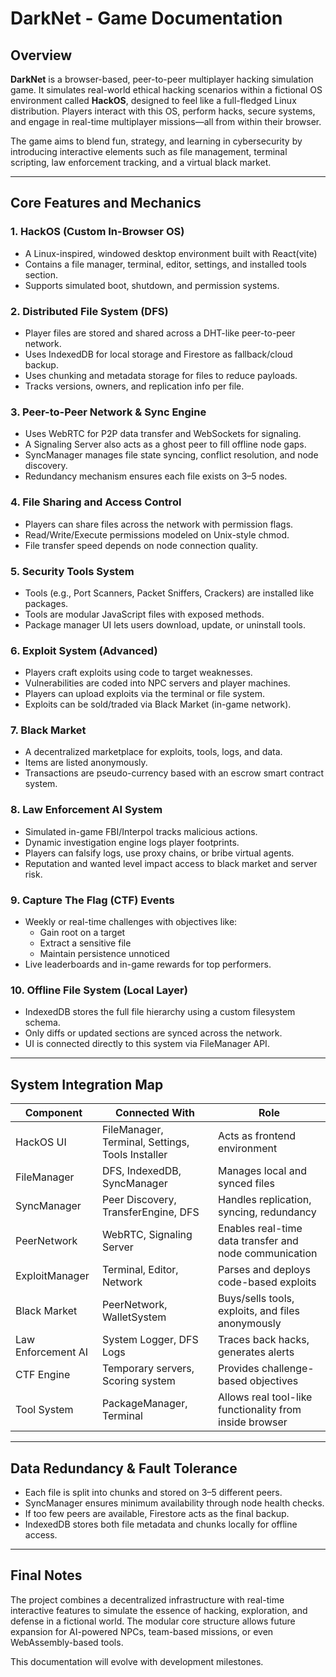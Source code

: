 # DarkNet - Game Documentation

## Overview
**DarkNet** is a browser-based, peer-to-peer multiplayer hacking simulation game. It simulates real-world ethical hacking scenarios within a fictional OS environment called **HackOS**, designed to feel like a full-fledged Linux distribution. Players interact with this OS, perform hacks, secure systems, and engage in real-time multiplayer missions—all from within their browser.

The game aims to blend fun, strategy, and learning in cybersecurity by introducing interactive elements such as file management, terminal scripting, law enforcement tracking, and a virtual black market.

---

## Core Features and Mechanics

### 1. **HackOS (Custom In-Browser OS)**
- A Linux-inspired, windowed desktop environment built with React(vite)
- Contains a file manager, terminal, editor, settings, and installed tools section.
- Supports simulated boot, shutdown, and permission systems.

### 2. **Distributed File System (DFS)**
- Player files are stored and shared across a DHT-like peer-to-peer network.
- Uses IndexedDB for local storage and Firestore as fallback/cloud backup.
- Uses chunking and metadata storage for files to reduce payloads.
- Tracks versions, owners, and replication info per file.

### 3. **Peer-to-Peer Network & Sync Engine**
- Uses WebRTC for P2P data transfer and WebSockets for signaling.
- A Signaling Server also acts as a ghost peer to fill offline node gaps.
- SyncManager manages file state syncing, conflict resolution, and node discovery.
- Redundancy mechanism ensures each file exists on 3–5 nodes.

### 4. **File Sharing and Access Control**
- Players can share files across the network with permission flags.
- Read/Write/Execute permissions modeled on Unix-style chmod.
- File transfer speed depends on node connection quality.

### 5. **Security Tools System**
- Tools (e.g., Port Scanners, Packet Sniffers, Crackers) are installed like packages.
- Tools are modular JavaScript files with exposed methods.
- Package manager UI lets users download, update, or uninstall tools.

### 6. **Exploit System (Advanced)**
- Players craft exploits using code to target weaknesses.
- Vulnerabilities are coded into NPC servers and player machines.
- Players can upload exploits via the terminal or file system.
- Exploits can be sold/traded via Black Market (in-game network).

### 7. **Black Market**
- A decentralized marketplace for exploits, tools, logs, and data.
- Items are listed anonymously.
- Transactions are pseudo-currency based with an escrow smart contract system.

### 8. **Law Enforcement AI System**
- Simulated in-game FBI/Interpol tracks malicious actions.
- Dynamic investigation engine logs player footprints.
- Players can falsify logs, use proxy chains, or bribe virtual agents.
- Reputation and wanted level impact access to black market and server risk.

### 9. **Capture The Flag (CTF) Events**
- Weekly or real-time challenges with objectives like:
  - Gain root on a target
  - Extract a sensitive file
  - Maintain persistence unnoticed
- Live leaderboards and in-game rewards for top performers.

### 10. **Offline File System (Local Layer)**
- IndexedDB stores the full file hierarchy using a custom filesystem schema.
- Only diffs or updated sections are synced across the network.
- UI is connected directly to this system via FileManager API.

---

## System Integration Map

| Component            | Connected With                                  | Role                                                        |
|---------------------|--------------------------------------------------|-------------------------------------------------------------|
| HackOS UI           | FileManager, Terminal, Settings, Tools Installer | Acts as frontend environment                               |
| FileManager         | DFS, IndexedDB, SyncManager                      | Manages local and synced files                             |
| SyncManager         | Peer Discovery, TransferEngine, DFS              | Handles replication, syncing, redundancy                   |
| PeerNetwork         | WebRTC, Signaling Server                         | Enables real-time data transfer and node communication     |
| ExploitManager      | Terminal, Editor, Network                        | Parses and deploys code-based exploits                     |
| Black Market        | PeerNetwork, WalletSystem                        | Buys/sells tools, exploits, and files anonymously          |
| Law Enforcement AI  | System Logger, DFS Logs                          | Traces back hacks, generates alerts                        |
| CTF Engine          | Temporary servers, Scoring system                | Provides challenge-based objectives                        |
| Tool System         | PackageManager, Terminal                         | Allows real tool-like functionality from inside browser    |

---

## Data Redundancy & Fault Tolerance

- Each file is split into chunks and stored on 3–5 different peers.
- SyncManager ensures minimum availability through node health checks.
- If too few peers are available, Firestore acts as the final backup.
- IndexedDB stores both file metadata and chunks locally for offline access.

---

## Final Notes

The project combines a decentralized infrastructure with real-time interactive features to simulate the essence of hacking, exploration, and defense in a fictional world. The modular core structure allows future expansion for AI-powered NPCs, team-based missions, or even WebAssembly-based tools.

This documentation will evolve with development milestones.

